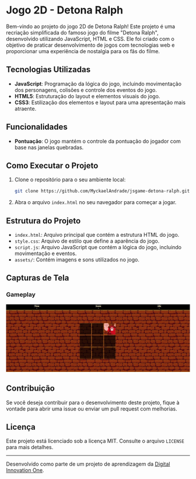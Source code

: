 # Jogo 2D - Detona Ralph

Bem-vindo ao projeto do jogo 2D de Detona Ralph! Este projeto é uma recriação simplificada do famoso jogo do filme "Detona Ralph", desenvolvido utilizando JavaScript, HTML e CSS. Ele foi criado com o objetivo de praticar desenvolvimento de jogos com tecnologias web e proporcionar uma experiência de nostalgia para os fãs do filme.

## Tecnologias Utilizadas

- **JavaScript**: Programação da lógica do jogo, incluindo movimentação dos personagens, colisões e controle dos eventos do jogo.
- **HTML5**: Estruturação do layout e elementos visuais do jogo.
- **CSS3**: Estilização dos elementos e layout para uma apresentação mais atraente.

## Funcionalidades

- **Pontuação**: O jogo mantém o controle da pontuação do jogador com base nas janelas quebradas.

## Como Executar o Projeto

1. Clone o repositório para o seu ambiente local:
    ```bash
    git clone https://github.com/MyckaelAndrade/jsgame-detona-ralph.git
    ```

2. Abra o arquivo `index.html` no seu navegador para começar a jogar.

## Estrutura do Projeto

- `index.html`: Arquivo principal que contém a estrutura HTML do jogo.
- `style.css`: Arquivo de estilo que define a aparência do jogo.
- `script.js`: Arquivo JavaScript que contém a lógica do jogo, incluindo movimentação e eventos.
- `assets/`: Contém imagens e sons utilizados no jogo.

## Capturas de Tela

### Gameplay
![Gameplay](./src/images/gameplay.jpg)

## Contribuição

Se você deseja contribuir para o desenvolvimento deste projeto, fique à vontade para abrir uma issue ou enviar um pull request com melhorias.

## Licença

Este projeto está licenciado sob a licença MIT. Consulte o arquivo `LICENSE` para mais detalhes.

---

Desenvolvido como parte de um projeto de aprendizagem da [Digital Innovation One](https://digitalinnovation.one).
